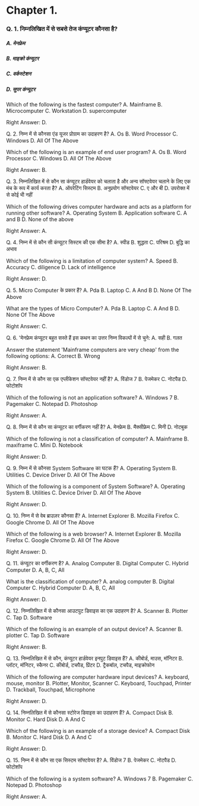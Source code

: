 # Chapter 1. 
### Q. 1. निम्नलिखित में से सबसे तेज कंप्यूटर कौनसा है?
##### A. मेनफ्रेम
##### B. माइक्रो कंप्यूटर
##### C. वर्कस्टेशन
##### D. सुपर कंप्यूटर

Which of the following is the fastest computer?
A. Mainframe
B. Microcomputer
C. Workstation
D. supercomputer

Right Answer: D.


Q. 2. निम्न में से कौनसा एंड यूजर प्रोग्राम का उदाहरण है?
A. Os
B. Word Processor
C. Windows
D. All Of The Above

Which of the following is an example of end user program?
A. Os
B. Word Processor
C. Windows
D. All Of The Above

Right Answer: B.


Q. 3. निम्नलिखित में से कौन सा कंप्यूटर हार्डवेयर को चलाता है और अन्य सॉफ्टवेयर चलाने के लिए एक मंच के रूप में कार्य करता है?
A. ऑपरेटिंग सिस्टम
B. अनुप्रयोग सॉफ्टवेयर
C. ए और बी
D. उपरोक्त में से कोई भी नहीं

Which of the following drives computer hardware and acts as a platform for running other software?
A. Operating System
B. Application software
C. A and B
D. None of the above

Right Answer: A.


Q. 4. निम्न में से कौन सी कंप्यूटर सिस्टम की एक सीमा है?
A. स्पीड
B. शुद्धता
C. परिश्रम
D. बुद्धि का अभाव

Which of the following is a limitation of computer system?
A. Speed
B. Accuracy
C. diligence
D. Lack of intelligence

Right Answer: D.


Q. 5. Micro Computer के प्रकार हैं?
A. Pda
B. Laptop
C. A And B
D. None Of The Above

What are the types of Micro Computer?
A. Pda
B. Laptop
C. A And B
D. None Of The Above

Right Answer: C.


Q. 6. 'मेनफ्रेम कंप्यूटर बहुत सस्ते हैं इस कथन का उत्तर निम्न विकल्पों में से चुने:
A. सही
B. गलत

Answer the statement 'Mainframe computers are very cheap' from the following options:
A. Correct
B. Wrong

Right Answer: B.


Q. 7. निम्न में से कौन सा एक एप्लीकेशन सॉफ्टवेयर नहीं है?
A. विंडोज 7
B. पेजमेकर
C. नोटपैड
D. फोटोशॉप

Which of the following is not an application software?
A. Windows 7
B. Pagemaker
C. Notepad
D. Photoshop

Right Answer: A.

Q. 8. निम्न में से कौन सा कंप्यूटर का वर्गीकरण नहीं है?
A. मेनफ्रेम
B. मैक्सीफ्रेम
C. मिनी
D. नोटबुक

Which of the following is not a classification of computer?
A. Mainframe
B. maxiframe
C. Mini
D. Notebook

Right Answer: D.


Q. 9. निम्न में से कौनसा System Software का घटक हैं?
A. Operating System
B. Utilities
C. Device Driver
D. All Of The Above

Which of the following is a component of System Software?
A. Operating System
B. Utilities
C. Device Driver
D. All Of The Above

Right Answer: D.


Q. 10. निम्न में से वेब ब्राउज़र कौनसा हैं?
A. Internet Explorer
B. Mozilla Firefox
C. Google Chrome
D. All Of The Above

Which of the following is a web browser?
A. Internet Explorer
B. Mozilla Firefox
C. Google Chrome
D. All Of The Above

Right Answer: D.


Q. 11. कंप्यूटर का वर्गीकरण है?
A. Analog Computer
B. Digital Computer
C. Hybrid Computer
D. A, B, C, All

What is the classification of computer?
A. analog computer
B. Digital Computer
C. Hybrid Computer
D. A, B, C, All

Right Answer: D.


Q. 12. निम्नलिखित में से कौनसा आउटपुट डिवाइस का एक उदाहरण है?
A. Scanner
B. Plotter
C. Tap
D. Software

Which of the following is an example of an output device?
A. Scanner
B. plotter
C. Tap
D. Software

Right Answer: B.

Q. 13. निम्नलिखित में से कौन, कंप्यूटर हार्डवेयर इनपुट डिवाइस हैं?
A. कीबोर्ड, माउस, मॉनिटर
B. प्लॉटर, मॉनिटर, स्कैनर
C. कीबोर्ड, टचपैड, प्रिंटर
D. ट्रैकबॉल, टचपैड, माइक्रोफोन

Which of the following are computer hardware input devices?
A. keyboard, mouse, monitor
B. Plotter, Monitor, Scanner
C. Keyboard, Touchpad, Printer
D. Trackball, Touchpad, Microphone

Right Answer: D.


Q. 14. निम्नलिखित में से कौनसा स्टोरेज डिवाइस का उदाहरण हैं?
A. Compact Disk
B. Monitor
C. Hard Disk
D. A And C

Which of the following is an example of a storage device?
A. Compact Disk
B. Monitor
C. Hard Disk
D. A And C

Right Answer: D.


Q. 15. निम्न में से कौन सा एक सिस्टम सॉफ्टवेयर है?
A. विंडोज 7
B. पेजमेकर
C. नोटपैड
D. फोटोशॉप

Which of the following is a system software?
A. Windows 7
B. Pagemaker
C. Notepad
D. Photoshop

Right Answer: A.
